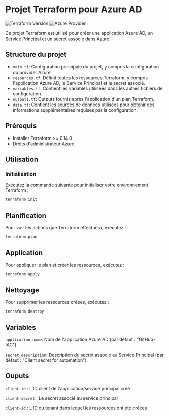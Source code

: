 # Projet Terraform pour Azure AD

![Terraform Version](https://img.shields.io/badge/Terraform-%3E%3D0.14.0-blue)
![Azure Provider](https://img.shields.io/badge/Azure%20Provider-%3E%3D2.0-green)

Ce projet Terraform est utilisé pour créer une application Azure AD, un Service Principal et un secret associé dans Azure.

## Structure du projet

- `main.tf`: Configuration principale du projet, y compris la configuration du provider Azure.
- `resources.tf`: Définit toutes les ressources Terraform, y compris l'application Azure AD, le Service Principal et le secret associé.
- `variables.tf`: Contient les variables utilisées dans les autres fichiers de configuration.
- `outputs.tf`: Outputs fournis après l'application d'un plan Terraform.
- `data.tf`: Contient les sources de données utilisées pour obtenir des informations supplémentaires requises par la configuration.

## Prérequis

- Installer Terraform >= 0.14.0
- Droits d'administrateur Azure

## Utilisation

### Initialisation

Exécutez la commande suivante pour initialiser votre environnement Terraform :

```sh
terraform init
```

## Planification

Pour voir les actions que Terraform effectuera, exécutez :

```sh
terraform plan
```

## Application

Pour appliquer le plan et créer les ressources, exécutez :

```sh
terraform apply
```

## Nettoyage

Pour supprimer les ressources créées, exécutez :

```sh
terraform destroy
```

## Variables

`application_name`: Nom de l'application Azure AD (par défaut : "GitHub-IAC").

`secret_description`: Description du secret associé au Service Principal (par défaut : "Client secret for automation").


## Ouputs

`client-id` : L'ID client de l'application/service principal créé

`client-secret` : Le secret associé au service principal

`client-id` : L'ID du tenant dans lequel les ressources ont été créées
               
  
